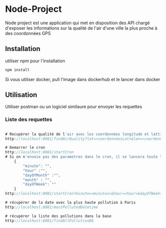 # Node-Project
Node project est une application qui met en disposition des API chargé d'exposer les informations sur la qualité de l'air d'une ville la plus proche à des coordonnées GPS

## Installation
utiliser npm pour l'installation

```bash
npm install
```
Si vous utiliser docker, pull l'image dans dockerhub et le lancer dans docker

## Utilisation
Utiliser postman ou un logiciel similaure pour envoyer les requettes

### Liste des requettes

```javascript

# Recupérer la qualité de l'air avec les coordonnées longitude et lattitute (lon lat)
http://localhost:8081/findAirQuality?lat=<coordonnéesLat>&lon=<coordonnéesLon

# Demarrer le cron
http://localhost:8081/startCron
# Si on n'envoie pas des parametres dans le cron, il se lancera toute les minutes/ si non on peut lui donner des parametres tel que :
    {
        "minute": "",
        "hour" :"",
        "dayOfMonth" :"",
        "month" : "",
        "dayOfWeek": ""
    }
http://localhost:8081/startCron?minute=<minutes>&hour=<hour>&dayOfWeek=<dayOfWeek>

# récupérer de la date avec la plus haute pollution à Paris
http://localhost:8081/mostPollutedDatetime

# récupérer la liste des pollutions dans la base
http://localhost:8081/findAllPollutionDb

```